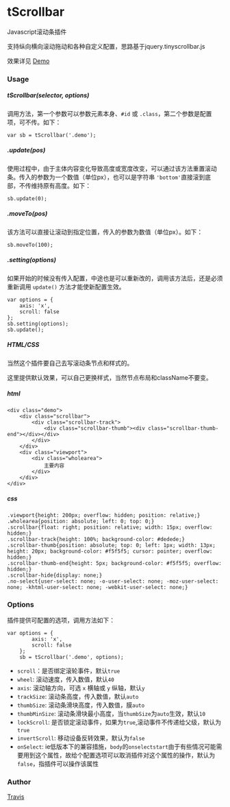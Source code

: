 # tScrollbar

Javascript滚动条插件

支持纵向横向滚动拖动和各种自定义配置，思路基于jquery.tinyscrollbar.js

效果详见 [Demo](http://travisup.com/demo/plugins/tscrollbar/demo.html)

### Usage
	
##### tScrollbar(selector, options)

调用方法，第一个参数可以参数元素本身、`#id` 或 `.class`，第二个参数是配置项，可不传。如下：
    
    var sb = tScrollbar('.demo');

##### .update(pos)

使用过程中，由于主体内容变化导致高度或宽度改变，可以通过该方法重置滚动条。传入的参数为一个数值（单位px），也可以是字符串 `'bottom'`直接滚到底部，不传维持原有高度。如下：

	sb.update(0);

##### .moveTo(pos)

该方法可以直接让滚动到指定位置，传入的参数为数值（单位px）。如下：

	sb.moveTo(100);

##### .setting(options)

如果开始的时候没有传入配置，中途也是可以重新改的，调用该方法后，还是必须重新调用 `update()` 方法才能使新配置生效。

	var options = {
		axis: 'x',
		scroll: false
	};
	sb.setting(options);
	sb.update();

##### HTML/CSS

当然这个插件要自己去写滚动条节点和样式的。

这里提供默认效果，可以自己更换样式，当然节点布局和className不要变。

##### html

	<div class="demo">
        <div class="scrollbar">
			<div class="scrollbar-track">
				<div class="scrollbar-thumb"><div class="scrollbar-thumb-end"></div></div>
			</div>
		</div>
        <div class="viewport">
            <div class="wholearea">
				主要内容
            </div>
        </div>
    </div>

##### css

	.viewport{height: 200px; overflow: hidden; position: relative;}
    .wholearea{position: absolute; left: 0; top: 0;}
    .scrollbar{float: right; position: relative; width: 15px; overflow: hidden;}
    .scrollbar-track{height: 100%; background-color: #dedede;}
    .scrollbar-thumb{position: absolute; top: 0; left: 1px; width: 13px; height: 20px; background-color: #f5f5f5; cursor: pointer; overflow: hidden;}
    .scrollbar-thumb-end{height: 5px; background-color: #f5f5f5; overflow: hidden;}
	.scrollbar-hide{display: none;}
    .no-select{user-select: none; -o-user-select: none; -moz-user-select: none; -khtml-user-select: none; -webkit-user-select: none;}

### Options

插件提供可配置的选项，调用方法如下：
    
    var options = {
			axis: 'x',
			scroll: false
		};
	    sb = tScrollbar('.demo', options);
	
    
* `scroll`：是否绑定滚轮事件，默认`true`
* `wheel`: 滚动速度，传入数值，默认`40`
* `axis`: 滚动轴方向，可选 `x` 横轴或 `y` 纵轴，默认`y`
* `trackSize`: 滚动条高度，传入数值，默认`auto`
* `thumbSize`: 滚动条滑块高度，传入数值，膜`auto`
* `thumbMinSize`: 滚动条滑块最小高度，当`thumbSize`为`auto`生效，默认`10`
* `lockScroll`: 是否锁定滚动事件，如果为`true`,滚动事件不传递给父级，默认为`true`
* `invertScroll`: 移动设备反转效果，默认为`false`
* `onSelect`: ie低版本下的兼容措施，`body`的`onselectstart`由于有些情况可能需要用到这个属性，故给个配置选项可以取消插件对这个属性的操作，默认为`false`，指插件可以操作该属性

### Author

[Travis](http://travisup.com/)

